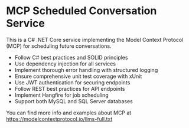 <!-- Use this file to provide workspace-specific custom instructions to Copilot. For more details, visit https://code.visualstudio.com/docs/copilot/copilot-customization#_use-a-githubcopilotinstructionsmd-file -->

# MCP Scheduled Conversation Service

This is a C# .NET Core service implementing the Model Context Protocol (MCP) for scheduling future conversations.

- Follow C# best practices and SOLID principles
- Use dependency injection for all services
- Implement thorough error handling with structured logging
- Ensure comprehensive unit test coverage with xUnit
- Use JWT authentication for securing endpoints
- Follow REST best practices for API endpoints
- Implement Hangfire for job scheduling
- Support both MySQL and SQL Server databases

You can find more info and examples about MCP at https://modelcontextprotocol.io/llms-full.txt
